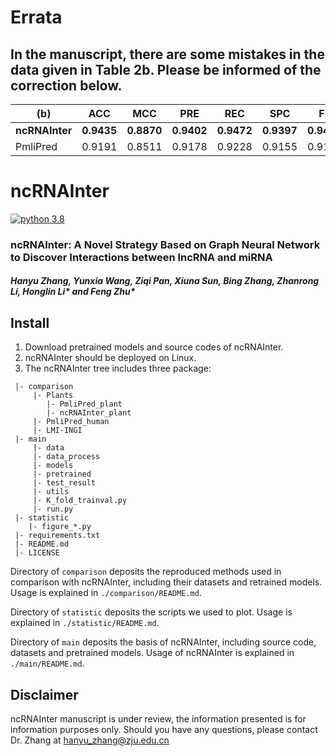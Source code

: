 # Errata
## In the manuscript, there are some mistakes in the data given in Table 2b. Please be informed of the correction below.
| (b)      | ACC | MCC | PRE | REC | SPC | F1 | AUC |
| ----------- | ----------- | ----------- | ----------- | ----------- | ----------- | ----------- | ----------- |
| **ncRNAInter**  | **0.9435**      | **0.8870**      | **0.9402**      | **0.9472**      | **0.9397**      | **0.9437**      | **0.9856**      |
| PmliPred    | 0.9191      | 0.8511      | 0.9178      | 0.9228      | 0.9155      | 0.9193      | 0.9682      |

# ncRNAInter
[![python 3.8](https://img.shields.io/badge/python-3.8-brightgreen)](https://www.python.org/)
### ncRNAInter: A Novel Strategy Based on Graph Neural Network to Discover Interactions between lncRNA and miRNA
##### Hanyu Zhang, Yunxia Wang, Ziqi Pan, Xiuna Sun, Bing Zhang, Zhanrong Li, Honglin Li* and Feng Zhu*

## Install
1. Download pretrained models and source codes of ncRNAInter.
2. ncRNAInter should be deployed on Linux.
3. The ncRNAInter tree includes three package:
```
 |- comparison
     |- Plants
        |- PmliPred_plant
        |- ncRNAInter_plant
     |- PmliPred_human
     |- LMI-INGI
 |- main
     |- data
     |- data_process
     |- models
     |- pretrained
     |- test_result
     |- utils
     |- K_fold_trainval.py
     |- run.py
 |- statistic
    |- figure_*.py
 |- requirements.txt
 |- README.md
 |- LICENSE
```
Directory of `comparison` deposits the reproduced methods used in comparison with ncRNAInter, including their datasets and retrained models. Usage is explained in `./comparison/README.md`.

Directory of `statistic` deposits the scripts we used to plot. Usage is explained in `./statistic/README.md`.

Directory of `main` deposits the basis of ncRNAInter, including source code, datasets and pretrained models. Usage of ncRNAInter is explained in `./main/README.md`.

## Disclaimer
ncRNAInter manuscript is under review, the information presented is for information purposes only. Should you have any questions, please contact Dr. Zhang at hanyu_zhang@zju.edu.cn
